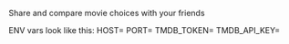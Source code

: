 Share and compare movie choices with your friends

ENV vars look like this:
HOST=
PORT=
TMDB_TOKEN=
TMDB_API_KEY=
